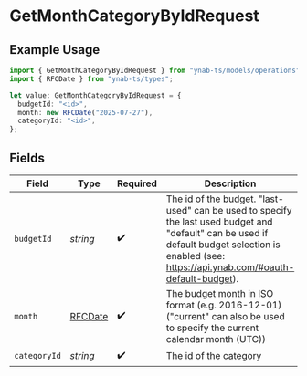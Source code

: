 # GetMonthCategoryByIdRequest

## Example Usage

```typescript
import { GetMonthCategoryByIdRequest } from "ynab-ts/models/operations";
import { RFCDate } from "ynab-ts/types";

let value: GetMonthCategoryByIdRequest = {
  budgetId: "<id>",
  month: new RFCDate("2025-07-27"),
  categoryId: "<id>",
};
```

## Fields

| Field                                                                                                                                                                                             | Type                                                                                                                                                                                              | Required                                                                                                                                                                                          | Description                                                                                                                                                                                       |
| ------------------------------------------------------------------------------------------------------------------------------------------------------------------------------------------------- | ------------------------------------------------------------------------------------------------------------------------------------------------------------------------------------------------- | ------------------------------------------------------------------------------------------------------------------------------------------------------------------------------------------------- | ------------------------------------------------------------------------------------------------------------------------------------------------------------------------------------------------- |
| `budgetId`                                                                                                                                                                                        | *string*                                                                                                                                                                                          | :heavy_check_mark:                                                                                                                                                                                | The id of the budget. "last-used" can be used to specify the last used budget and "default" can be used if default budget selection is enabled (see: https://api.ynab.com/#oauth-default-budget). |
| `month`                                                                                                                                                                                           | [RFCDate](../../types/rfcdate.md)                                                                                                                                                                 | :heavy_check_mark:                                                                                                                                                                                | The budget month in ISO format (e.g. 2016-12-01) ("current" can also be used to specify the current calendar month (UTC))                                                                         |
| `categoryId`                                                                                                                                                                                      | *string*                                                                                                                                                                                          | :heavy_check_mark:                                                                                                                                                                                | The id of the category                                                                                                                                                                            |